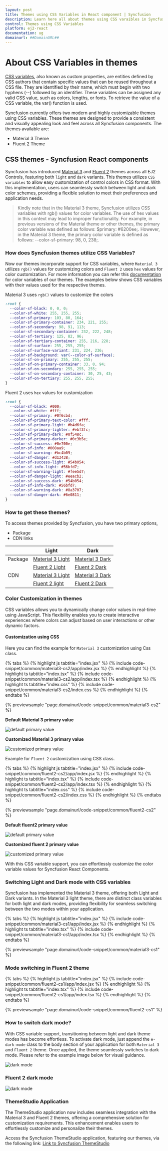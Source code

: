 ```yaml
---
layout: post
title: Themes using CSS Variables in React component | Syncfusion
description: Learn here all about themes using CSS varaibles in Syncfusion React Appearance component of Syncfusion Essential JS 2 and more.
control: Themes using CSS Variables
platform: ej2-react
documentation: ug
domainurl: ##DomainURL##
---
```


# About CSS Variables in themes

[CSS variables](https://developer.mozilla.org/en-US/docs/Web/CSS/Using_CSS_custom_properties), also known as custom properties, are entities defined by CSS authors that contain specific values that can be reused throughout a CSS file. They are identified by their name, which must begin with two hyphens (--) followed by an identifier. These variables can be assigned any valid CSS value, such as colors, lengths, or fonts. To retrieve the value of a CSS variable, the var() function is used.

Syncfusion currently offers two modern and highly customizable themes using CSS variables. These themes are designed to provide a consistent and visually appealing look and feel across all Syncfusion components. The themes available are:

* Material 3 Theme
* Fluent 2 Theme

## CSS themes - Syncfusion React components

Syncfusion has introduced [Material 3](https://m3.material.io/) and [Fluent 2](https://fluent2.microsoft.design/get-started/whatisnew) themes across all EJ2 Controls, featuring both `light` and `dark` variants. This themes utilizes `CSS variables` to allow easy customization of control colors in CSS format. With this implementation, users can seamlessly switch between light and dark color schemes, providing a flexible solution to meet their preferences and application needs.

> Kindly note that in the Material 3 theme, Syncfusion utilizes CSS variables with rgb() values for color variables. The use of hex values in this context may lead to improper functionality. For example, in previous versions of the Material theme or other themes, the primary color variable was defined as follows: $primary: #6200ee;. However, in the Material 3 theme, the primary color variable is defined as follows: --color-sf-primary: 98, 0, 238;.

### How does Syncfusion themes utilize CSS Variables?

Now our themes incorporate support for CSS variables, where `Material 3` utilizes `rgb()` values for customizing colors and `Fluent 2` uses `hex` values for color customization. For more information you can refer this [documentation](./theme#syncfusion-material-3-theme) for color variables of our themes.  The examples below shows CSS variables with their values used for the respective themes.

Material 3 uses `rgb()` values to customize the colors

```CSS
:root {
  --color-sf-black: 0, 0, 0;
  --color-sf-white: 255, 255, 255;
  --color-sf-primary: 103, 80, 164;
  --color-sf-primary-container: 234, 221, 255;
  --color-sf-secondary: 98, 91, 113;
  --color-sf-secondary-container: 232, 222, 248;
  --color-sf-tertiary: 125, 82, 96;
  --color-sf-tertiary-container: 255, 216, 228;
  --color-sf-surface: 255, 255, 255;
  --color-sf-surface-variant: 231, 224, 236;
  --color-sf-background: var(--color-sf-surface);
  --color-sf-on-primary: 255, 255, 255;
  --color-sf-on-primary-container: 33, 0, 94;
  --color-sf-on-secondary: 255, 255, 255;
  --color-sf-on-secondary-container: 30, 25, 43;
  --color-sf-on-tertiary: 255, 255, 255;
}
```
Fluent 2 uses `hex` values for customization

```CSS
:root {
  --color-sf-black: #000;
  --color-sf-white: #fff;
  --color-sf-primary: #0f6cbd;
  --color-sf-primary-text-color: #fff;
  --color-sf-primary-light: #b4d6fa;
  --color-sf-primary-lighter: #ebf3fc;
  --color-sf-primary-dark: #0f548c;
  --color-sf-primary-darker: #0c3b5e;
  --color-sf-success: #0e700e;
  --color-sf-info: #008aa9;
  --color-sf-warning: #bc4b09;
  --color-sf-danger: #d13438;
  --color-sf-success-light: #54b054;
  --color-sf-info-light: #56bfd7;
  --color-sf-warning-light: #fee5d7;
  --color-sf-danger-light: #eeacb2;
  --color-sf-success-dark: #54b054;
  --color-sf-info-dark: #56bfd7;
  --color-sf-warning-dark: #8a3707;
  --color-sf-danger-dark: #6e0811;
}
```

### How to get these themes?

To access themes provided by Syncfusion, you have two primary options,

* Package
* CDN links

|    |  Light  |  Dark  |
|-----------|---------|--------|
|Package  | [Material 3 Light](https://www.npmjs.com/package/@syncfusion/ej2-material3-theme) | [Material 3 Dark](https://www.npmjs.com/package/@syncfusion/ej2-material3-dark-theme) |
|  | [Fluent 2 Light](https://www.npmjs.com/package/@syncfusion/ej2-fluent2-theme) | [Fluent 2 Dark](https://www.npmjs.com/package/@syncfusion/ej2-fluent2-dark-theme) |
| CDN  | [Material 3 Light](https://cdn.syncfusion.com/ej2/24.2.8/material3.css)  |  [Material 3 Dark](https://cdn.syncfusion.com/ej2/24.2.8/material3-dark.css)  |
|  |  [Fluent 2 light](https://cdn.syncfusion.com/ej2/26.1.35/fluent2.css)  |  [Fluent 2 Dark](https://cdn.syncfusion.com/ej2/26.1.35/fluent2-dark.css)  |

### Color Customization in themes

CSS variables allows you to dynamically change color values in real-time using JavaScript. This flexibility enables you to create interactive experiences where colors can adjust based on user interactions or other dynamic factors.

#### Customization using CSS

Here you can find the example for `Material 3` customization using Css class.

{% tabs %}
{% highlight js tabtitle="index.jsx" %}
{% include code-snippet/common/material3-cs2/app/index.jsx %}
{% endhighlight %}
{% highlight ts tabtitle="index.tsx" %}
{% include code-snippet/common/material3-cs2/app/index.tsx %}
{% endhighlight %}
{% highlight ts tabtitle="index.css" %}
{% include code-snippet/common/material3-cs2/index.css %}
{% endhighlight %}
{% endtabs %}

{% previewsample "page.domainurl/code-snippet/common/material3-cs2" %}

**Default Material 3 primary value**

![default primary value](images/material3-default.PNG)

**Customized Material 3 primary value**

![customized primary value](images/material3-customize.PNG)

Example for `Fluent 2` customization using CSS class.

{% tabs %}
{% highlight js tabtitle="index.jsx" %}
{% include code-snippet/common/fluent2-cs2/app/index.jsx %}
{% endhighlight %}
{% highlight ts tabtitle="index.tsx" %}
{% include code-snippet/common/fluent2-cs2/app/index.tsx %}
{% endhighlight %}
{% highlight ts tabtitle="index.css" %}
{% include code-snippet/common/fluent2-cs2/index.css %}
{% endhighlight %}
{% endtabs %}

{% previewsample "page.domainurl/code-snippet/common/fluent2-cs2" %}

**Default fluent2 primary value**

![default primary value](images/fluent2.PNG)

**Customized fluent 2 primary value**

![customized primary value](images/fluent2-customize.PNG)

With this CSS variable support, you can effortlessly customize the color variable values for Syncfusion React Components.

### Switching Light and Dark mode with CSS variables

Syncfusion has implemented the Material 3 theme, offering both Light and Dark variants. In the Material 3 light theme, there are distinct class variables for both light and dark modes, providing flexibility for seamless switching between the two modes within your application.

{% tabs %}
{% highlight js tabtitle="index.jsx" %}
{% include code-snippet/common/material3-cs1/app/index.jsx %}
{% endhighlight %}
{% highlight ts tabtitle="index.tsx" %}
{% include code-snippet/common/material3-cs1/app/index.tsx %}
{% endhighlight %}
{% endtabs %}

{% previewsample "page.domainurl/code-snippet/common/material3-cs1" %}

### Mode switching in Fluent 2 theme

{% tabs %}
{% highlight js tabtitle="index.jsx" %}
{% include code-snippet/common/fluent2-cs1/app/index.jsx %}
{% endhighlight %}
{% highlight ts tabtitle="index.tsx" %}
{% include code-snippet/common/fluent2-cs1/app/index.tsx %}
{% endhighlight %}
{% endtabs %}

{% previewsample "page.domainurl/code-snippet/common/fluent2-cs1" %}

### How to switch dark mode?

With CSS variable support, transitioning between light and dark theme modes has become effortless. To activate dark mode, just append the `e-dark-mode` class to the body section of your application for both `Material 3` and `Fluent 2` theme. Once applied, the theme seamlessly switches to dark mode. Please refer to the example image below for visual guidance.

![dark mode](images/material3-dark.PNG)

### Fluent 2 dark mode

![dark mode](images/fluent2-dark.png)

### ThemeStudio Application

The ThemeStudio application now includes seamless integration with the Material 3 and Fluent 2 themes, offering a comprehensive solution for customization requirements. This enhancement enables users to effortlessly customize and personalize their themes.

Access the Syncfusion ThemeStudio application, featuring our themes, via the following link: [Link to Syncfusion ThemeStudio](https://ej2.syncfusion.com/themestudio/?theme=material3)
